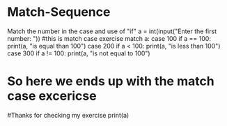 # Match-Sequence
Match the number in the case and use of "if"
a = int(input("Enter the first number: "))
#this is match case exercise
match a:
    case 100 if a == 100:
                      print(a, "is equal than 100")
    case 200 if a < 100:
                      print(a, "is less than 100")
    case 300  if a != 100:
                      print(a, "is not equal to 100")
# So here we ends up with the match case excericse
#Thanks for checking my exercise
print(a)

